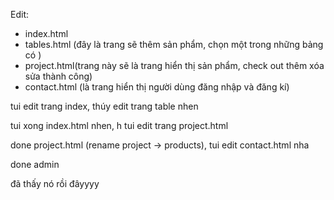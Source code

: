 Edit:
- index.html
- tables.html (đây là trang sẽ thêm sản phẩm, chọn một trong những bảng có )
- project.html(trang này sẽ là trang hiển thị sản phẩm, check out thêm xóa sửa thành công)
- contact.html (là trang hiển thị người dùng đăng nhập và đăng kí)

tui edit trang index, thúy edit trang table nhen

tui xong index.html nhen, h tui edit trang project.html

done project.html (rename project -> products), tui edit contact.html nha

done admin

đã thấy nó rồi đâyyyy
